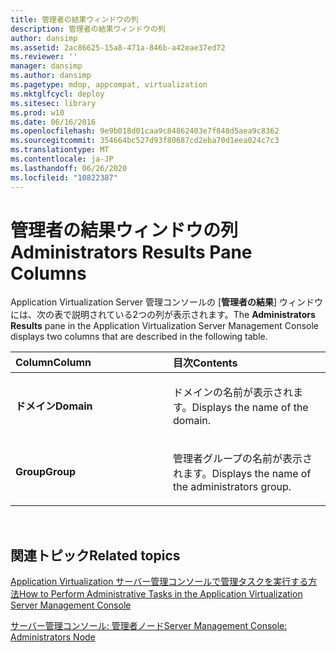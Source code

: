 ```yaml
---
title: 管理者の結果ウィンドウの列
description: 管理者の結果ウィンドウの列
author: dansimp
ms.assetid: 2ac86625-15a8-471a-846b-a42eae37ed72
ms.reviewer: ''
manager: dansimp
ms.author: dansimp
ms.pagetype: mdop, appcompat, virtualization
ms.mktglfcycl: deploy
ms.sitesec: library
ms.prod: w10
ms.date: 06/16/2016
ms.openlocfilehash: 9e9b018d01caa9c84862403e7f848d5aea9c8362
ms.sourcegitcommit: 354664bc527d93f80687cd2eba70d1eea024c7c3
ms.translationtype: MT
ms.contentlocale: ja-JP
ms.lasthandoff: 06/26/2020
ms.locfileid: "10822387"
---
```

# <span data-ttu-id="c07c1-103">管理者の結果ウィンドウの列</span><span class="sxs-lookup"><span data-stu-id="c07c1-103">Administrators Results Pane Columns</span></span>


<span data-ttu-id="c07c1-104">Application Virtualization Server 管理コンソールの [**管理者の結果**] ウィンドウには、次の表で説明されている2つの列が表示されます。</span><span class="sxs-lookup"><span data-stu-id="c07c1-104">The **Administrators Results** pane in the Application Virtualization Server Management Console displays two columns that are described in the following table.</span></span>

<table>
<colgroup>
<col width="50%" />
<col width="50%" />
</colgroup>
<thead>
<tr class="header">
<th align="left"><span data-ttu-id="c07c1-105">Column</span><span class="sxs-lookup"><span data-stu-id="c07c1-105">Column</span></span></th>
<th align="left"><span data-ttu-id="c07c1-106">目次</span><span class="sxs-lookup"><span data-stu-id="c07c1-106">Contents</span></span></th>
</tr>
</thead>
<tbody>
<tr class="odd">
<td align="left"><p><strong><span data-ttu-id="c07c1-107">ドメイン</span><span class="sxs-lookup"><span data-stu-id="c07c1-107">Domain</span></span></strong></p></td>
<td align="left"><p><span data-ttu-id="c07c1-108">ドメインの名前が表示されます。</span><span class="sxs-lookup"><span data-stu-id="c07c1-108">Displays the name of the domain.</span></span></p></td>
</tr>
<tr class="even">
<td align="left"><p><strong><span data-ttu-id="c07c1-109">Group</span><span class="sxs-lookup"><span data-stu-id="c07c1-109">Group</span></span></strong></p></td>
<td align="left"><p><span data-ttu-id="c07c1-110">管理者グループの名前が表示されます。</span><span class="sxs-lookup"><span data-stu-id="c07c1-110">Displays the name of the administrators group.</span></span></p></td>
</tr>
</tbody>
</table>

 

## <span data-ttu-id="c07c1-111">関連トピック</span><span class="sxs-lookup"><span data-stu-id="c07c1-111">Related topics</span></span>


[<span data-ttu-id="c07c1-112">Application Virtualization サーバー管理コンソールで管理タスクを実行する方法</span><span class="sxs-lookup"><span data-stu-id="c07c1-112">How to Perform Administrative Tasks in the Application Virtualization Server Management Console</span></span>](how-to-perform-administrative-tasks-in-the-application-virtualization-server-management-console.md)

[<span data-ttu-id="c07c1-113">サーバー管理コンソール: 管理者ノード</span><span class="sxs-lookup"><span data-stu-id="c07c1-113">Server Management Console: Administrators Node</span></span>](server-management-console-administrators-node.md)

 

 





